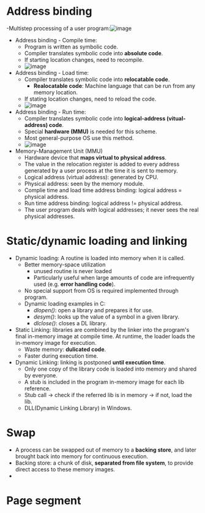 # Address binding
  -Multistep processing of a user program:![image](https://github.com/user-attachments/assets/91f9ce2a-2b18-4444-95b9-4bf7d30ceead)
  - Address binding - Compile time:
    - Program is written as symbolic code.  
    - Compiler translates symbolic code into **absolute code**.
    - If starting location changes, need to recompile.
    - ![image](https://github.com/user-attachments/assets/f26742af-835a-41a9-adf3-2b78d8030c31)
  - Address binding - Load time:
    - Compiler translates symbolic code into **relocatable code**.
      - **Realocatable code**: Machine language that can be run from any memory location.
    - If stating location changes, need to reload the code.
    - ![image](https://github.com/user-attachments/assets/5574883e-0b9c-4bf7-b41a-af82d32818dd)
  - Address binding - Run time:
    - Compiler translates symbolic code into **logical-address (vitual-address) code**.
    - Special **hardware (MMU)** is needed for this scheme.
    - Most general-purpose OS use this method.
    - ![image](https://github.com/user-attachments/assets/f0e771d9-beef-4fd3-b531-23ff4d3ab839)
  - Memory-Management Unit (MMU)
    - Hardware device that **maps virtual to physical address**.
    - The value in the relocation register is added to every address generated by a user process at the time it is sent to memory.
    - Logical address (virtual address): generated by CPU.
    - Physical address: seen by the memory module.
    - Complie time and load time address binding: logical address = physical address.
    - Run time address binding: logical address != physical address.
    - The user program deals with logical addresses; it never sees the real physical addresses.
# Static/dynamic loading and linking
- Dynamic loading: A routine is loaded into memory when it is called.
  - Better memory-space utilization
    - unused routine is never loaded
    - Particularly useful when large amounts of code are infrequently used (e.g. **error handling code**).
  - No special support from OS is required implemented through program.
  - Dynamic loading examples in C:
    - *dlopen()*: open a library and prepares it for use.
    - *desym()*: looks up the value of a symbol in a given library.
    - *dlclose()*: closes a DL library.
- Static Linking: libraries are combined by the linker into the program's final in-memory image at compile time. At runtime, the loader loads the in-memory image for execution.
  - Waste memory: **dulicated code**.
  - Faster during execution time.
- Dynamic Linking: linking is postponed **until execution time**.
  - Only one copy of the library code is loaded into memory and shared by everyone.
  - A stub is included in the program in-memory image for each lib reference.
  - Stub call -> check if the referred lib is in memory -> if not, load the lib.
  - DLL(Dynamic Linking Library) in Windows.
# Swap
- A process can be swapped out of memory to a **backing store**, and later brought back into memory for continuous execution.
- Backing store: a chunk of disk, **separated from file system**, to provide direct access to these memory images.
- 
# Page segment
